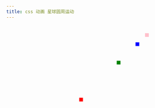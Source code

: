 ```yaml
---
title: css 动画 星球圆周运动
---
```



<script src="https://cdn.staticfile.org/jquery/3.4.1/jquery.js"></script>
<style>

@keyframes anim1 {
    from { transform: rotate(0) }
    to { transform: rotate(360deg) }
}

@keyframes anim2 {
    from { transform: scale(1, 1) }
    50% { transform: scale(1.1, 1.1) }
    to { transform: scale(0.9, 0.9) }
}


.container {
    width: 400px;
    height: 400px;

    animation: anim2 5s infinite alternate;
}

.container1 {
    position: absolute;
    width: 100%;
    height: 100%;

    animation: anim1 20s infinite;
}

.container2 {
    width: 50%;
    height: 50%;
    position: absolute;
    top: 0%;
    left: 50%;
    animation: anim1 10s infinite ;
}
.container3 {
    width: 50%;
    height: 50%;
    position: absolute;
    top: 0%;
    left: 50%;
    animation: anim1 5s infinite ;
}

.center {
    width: 10px;
    height: 10px;
    position: absolute;
    left: 50%;
    top: 50%;
    margin-top: -5px;
    margin-left: -5px;
}
.c1 {
    background: red;
}
.c2 {
    background: green;
}
.c3 {
    background: blue;
}

.moon {
    background: pink;
    width: 10px;
    height: 10px;
    position: absolute;
    right: 20%;
    top: 20%;
}
.border {
    border: 1px solid gray;
}


</style>


<div class="container">
<div class="container1">
    <div class="center c1"></div>
    <div class="container2">
        <div class="center c2"></div>
        <div class="container3">
            <div class="center c3"></div>
            <div class="moon"></div>
        </div>
    </div>
</div>
</div>

<script>
$('.container').on('dblclick', function () {
    $('.container').toggleClass('border')
        .find('*').toggleClass('border');
});

</script>
